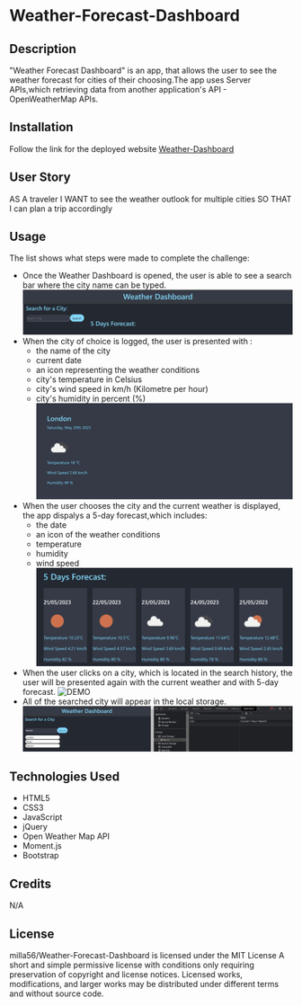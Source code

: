 # Weather-Forecast-Dashboard


## Description

"Weather Forecast Dashboard" is an app, that allows the user to see the weather forecast for cities of their choosing.The app uses Server APIs,which retrieving data from another application's API - OpenWeatherMap APIs.

## Installation

Follow the link for the deployed website [Weather-Dashboard](https://milla56.github.io/Lubomila-s-Weather-Dashboard/) 

## User Story 
AS A traveler
I WANT to see the weather outlook for multiple cities
SO THAT I can plan a trip accordingly

## Usage
The list shows what steps were made to complete the challenge:
 - Once the Weather Dashboard is opened, the user is able to see a search bar where the city name can be typed.
 ![SEARCH-BAR](./assets/screenshots/search.png)
- When the city of choice is logged, the user is presented with :
  * the name of the city
  * current date
  * an icon representing the weather conditions
  * city's temperature in Celsius
  * city's wind speed in km/h (Kilometre per hour)  
  * city's humidity in percent (%)
![CITY-OF-CHOICE](./assets/screenshots/today-city.png)
- When the user chooses the city and the current weather is displayed, the app dispalys a 5-day forecast,which includes:
  * the date
  * an icon of the weather conditions
  * temperature
  * humidity
  * wind speed
![5-DAYS-FORECAST](./assets/screenshots/fivedays.png)
- When the user clicks on a city, which is located in the search history, the user will be presented again with the current weather and with 5-day forecast.
![DEMO](./assets/screenshots/demo.gif)
- All of the searched city will appear in the local storage.
![savedcity](./assets/screenshots/local.png)


## Technologies Used
- HTML5
- CSS3
- JavaScript
- jQuery
- Open Weather Map API
- Moment.js
- Bootstrap


## Credits

N/A


## License
milla56/Weather-Forecast-Dashboard is licensed under the
MIT License
A short and simple permissive license with conditions only requiring preservation of copyright and license notices. Licensed works, modifications, and larger works may be distributed under different terms and without source code.

